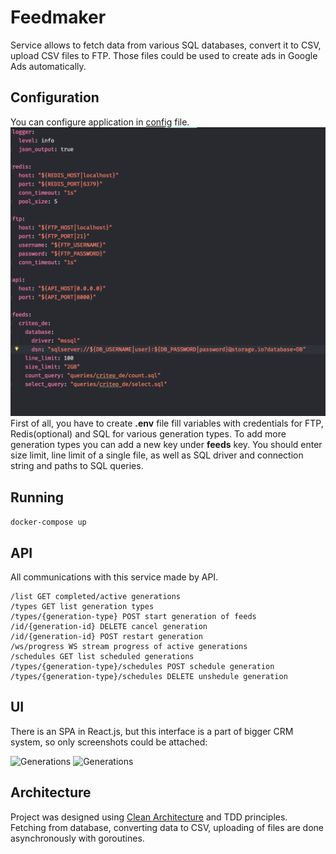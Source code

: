 # Feedmaker
Service allows to fetch data from various SQL databases, convert it to CSV, upload CSV files to FTP. Those files could be used to create ads in Google Ads automatically.
## Configuration
You can configure application in [config](/infrastructure/config/config.yml) file.
![config](/images/config.png?raw=true)
First of all, you have to create **.env** file fill variables with credentials for FTP, Redis(optional) and SQL for various generation types.
To add more generation types you can add a new key under **feeds** key. You should enter size limit, line limit of a single file, as well as SQL driver and connection string and paths to SQL queries.
## Running
```docker-compose up```
## API
All communications with this service made by API.
```
/list GET completed/active generations
/types GET list generation types
/types/{generation-type} POST start generation of feeds
/id/{generation-id} DELETE cancel generation
/id/{generation-id} POST restart generation
/ws/progress WS stream progress of active generations
/schedules GET list scheduled generations
/types/{generation-type}/schedules POST schedule generation
/types/{generation-type}/schedules DELETE unshedule generation
```
## UI
There is an SPA in React.js, but this interface is a part of bigger CRM system, so only screenshots could be attached:

![Generations](/images/generations.png?raw=true)
![Generations](/images/schedules.png?raw=true)
## Architecture
Project was designed using [Clean Architecture](http://cleancoder.com/files/cleanArchitectureCourse.md) and TDD principles. Fetching from database, converting data to CSV, uploading of files are done asynchronously with goroutines.
